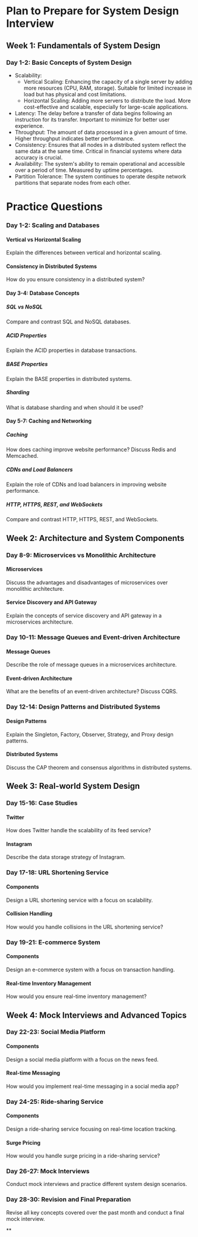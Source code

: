 # Plan to Prepare for System Design Interview

## Week 1: Fundamentals of System Design
### Day 1-2: Basic Concepts of System Design

- Scalability:
    - Vertical Scaling: Enhancing the capacity of a single server by adding more resources (CPU, RAM, storage). Suitable for limited increase in load but has physical and cost limitations.
    - Horizontal Scaling: Adding more servers to distribute the load. More cost-effective and scalable, especially for large-scale applications.
- Latency: The delay before a transfer of data begins following an instruction for its transfer. Important to minimize for better user experience.
- Throughput: The amount of data processed in a given amount of time. Higher throughput indicates better performance.
- Consistency: Ensures that all nodes in a distributed system reflect the same data at the same time. Critical in financial systems where data accuracy is crucial.
- Availability: The system's ability to remain operational and accessible over a period of time. Measured by uptime percentages.
- Partition Tolerance: The system continues to operate despite network partitions that separate nodes from each other.
# Practice Questions



### Day 1-2: Scaling and Databases

#### Vertical vs Horizontal Scaling

Explain the differences between vertical and horizontal scaling.

#### Consistency in Distributed Systems

How do you ensure consistency in a distributed system?

#### Day 3-4: Database Concepts

##### SQL vs NoSQL

Compare and contrast SQL and NoSQL databases.

##### ACID Properties

Explain the ACID properties in database transactions.

##### BASE Properties

Explain the BASE properties in distributed systems.

##### Sharding

What is database sharding and when should it be used?

#### Day 5-7: Caching and Networking

##### Caching

How does caching improve website performance? Discuss Redis and Memcached.

##### CDNs and Load Balancers

Explain the role of CDNs and load balancers in improving website performance.

##### HTTP, HTTPS, REST, and WebSockets

Compare and contrast HTTP, HTTPS, REST, and WebSockets.

## Week 2: Architecture and System Components

### Day 8-9: Microservices vs Monolithic Architecture

#### Microservices

Discuss the advantages and disadvantages of microservices over monolithic architecture.

#### Service Discovery and API Gateway

Explain the concepts of service discovery and API gateway in a microservices architecture.

### Day 10-11: Message Queues and Event-driven Architecture

#### Message Queues

Describe the role of message queues in a microservices architecture.

#### Event-driven Architecture

What are the benefits of an event-driven architecture? Discuss CQRS.

### Day 12-14: Design Patterns and Distributed Systems

#### Design Patterns

Explain the Singleton, Factory, Observer, Strategy, and Proxy design patterns.

#### Distributed Systems

Discuss the CAP theorem and consensus algorithms in distributed systems.

## Week 3: Real-world System Design

### Day 15-16: Case Studies

#### Twitter

How does Twitter handle the scalability of its feed service?

#### Instagram

Describe the data storage strategy of Instagram.

### Day 17-18: URL Shortening Service

#### Components

Design a URL shortening service with a focus on scalability.

#### Collision Handling

How would you handle collisions in the URL shortening service?

### Day 19-21: E-commerce System

#### Components

Design an e-commerce system with a focus on transaction handling.

#### Real-time Inventory Management

How would you ensure real-time inventory management?

## Week 4: Mock Interviews and Advanced Topics

### Day 22-23: Social Media Platform

#### Components

Design a social media platform with a focus on the news feed.

#### Real-time Messaging

How would you implement real-time messaging in a social media app?

### Day 24-25: Ride-sharing Service

#### Components

Design a ride-sharing service focusing on real-time location tracking.

#### Surge Pricing

How would you handle surge pricing in a ride-sharing service?

### Day 26-27: Mock Interviews

Conduct mock interviews and practice different system design scenarios.

### Day 28-30: Revision and Final Preparation

Revise all key concepts covered over the past month and conduct a final mock interview.

**